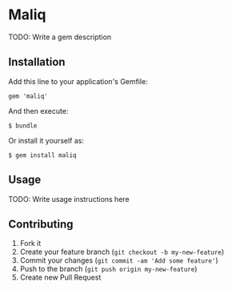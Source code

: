 # Maliq

TODO: Write a gem description

## Installation

Add this line to your application's Gemfile:

    gem 'maliq'

And then execute:

    $ bundle

Or install it yourself as:

    $ gem install maliq

## Usage

TODO: Write usage instructions here

## Contributing

1. Fork it
2. Create your feature branch (`git checkout -b my-new-feature`)
3. Commit your changes (`git commit -am 'Add some feature'`)
4. Push to the branch (`git push origin my-new-feature`)
5. Create new Pull Request
